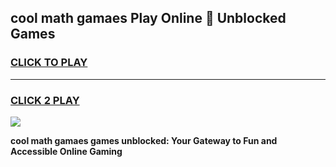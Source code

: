 
## cool math gamaes Play Online 👋 Unblocked Games
<h3>
<a href="https://news.freeplayer.one?title=cool_math_gamaes&ref=17CMG">CLICK TO PLAY</a></h3>
<hr>

<h3>
<a href="https://news.freeplayer.one?title=cool_math_gamaes&ref=17CMG">CLICK 2 PLAY</a>
  
</h3>

<a href="https://news.freeplayer.one?title=cool_math_gamaes&ref=17CMG/"><img src="https://clearcache.store/games.png"></a>


**cool math gamaes games unblocked: Your Gateway to Fun and Accessible Online Gaming**
